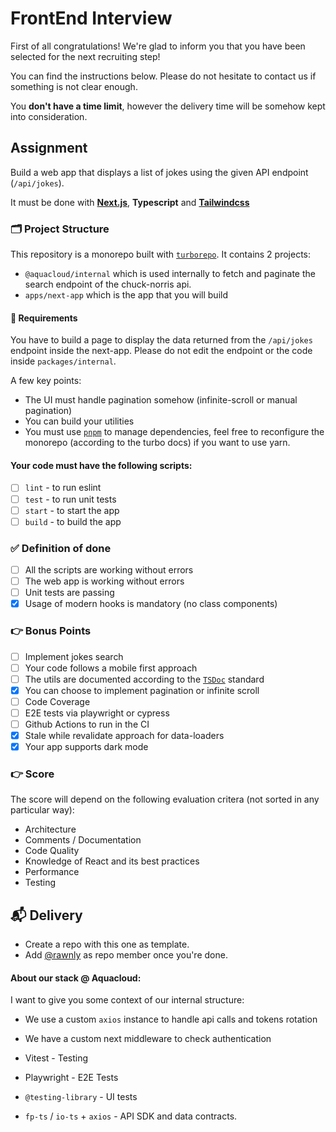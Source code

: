 # FrontEnd Interview

First of all congratulations!
We're glad to inform you that you have been selected for the next recruiting step!

You can find the instructions below.
Please do not hesitate to contact us if something is not clear enough.

You **don't have a time limit**, however the delivery time will be somehow kept into consideration.

## Assignment

Build a web app that displays a list of jokes using the given API endpoint (`/api/jokes`).

It must be done with [**Next.js**](https://nextjs.org), **Typescript** and [**Tailwindcss**](https://tailwindcss.com)

### 🗂 Project Structure

This repository is a monorepo built with [`turborepo`][turborepo].
It contains 2 projects:

- `@aquacloud/internal` which is used internally to fetch and paginate the search endpoint of the chuck-norris api.
- `apps/next-app` which is the app that you will build

#### 🔞 Requirements

You have to build a page to display the data returned from the `/api/jokes` endpoint inside the next-app.
Please do not edit the endpoint or the code inside `packages/internal`.

A few key points:

- The UI must handle pagination somehow (infinite-scroll or manual pagination)
- You can build your utilities
- You must use [`pnpm`][pnpm] to manage dependencies, feel free to reconfigure the monorepo (according to the turbo docs) if you want to use yarn.

#### Your code must have the following scripts:

- [ ] `lint` - to run eslint
- [ ] `test` - to run unit tests
- [ ] `start` - to start the app
- [ ] `build` - to build the app

### ✅ Definition of done

- [ ] All the scripts are working without errors
- [ ] The web app is working without errors
- [ ] Unit tests are passing
- [x] Usage of modern hooks is mandatory (no class components)

### 👉 Bonus Points

- [ ] Implement jokes search
- [ ] Your code follows a mobile first approach
- [ ] The utils are documented according to the [`TSDoc`][tsdoc] standard
- [x] You can choose to implement pagination or infinite scroll
- [ ] Code Coverage
- [ ] E2E tests via playwright or cypress
- [ ] Github Actions to run in the CI
- [x] Stale while revalidate approach for data-loaders
- [x] Your app supports dark mode

### 👉 Score

The score will depend on the following evaluation critera (not sorted in any particular way):

- Architecture
- Comments / Documentation
- Code Quality
- Knowledge of React and its best practices
- Performance
- Testing

## 📬 Delivery

- Create a repo with this one as template.
- Add [@rawnly](https://github.com/rawnly) as repo member once you're done.

#### About our stack @ Aquacloud:

I want to give you some context of our internal structure:

- We use a custom `axios` instance to handle api calls and tokens rotation
- We have a custom next middleware to check authentication

- Vitest - Testing
- Playwright - E2E Tests
- `@testing-library` - UI tests
- `fp-ts` / `io-ts` + `axios` - API SDK and data contracts.

[tsdoc]: https://tsdoc.org
[turborepo]: https://turbo.build/repo
[pnpm]: https://pnpm.io

